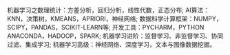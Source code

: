 机器学习之数理统计：方差分析，回归分析，线性代数，正态分布;
AI算法：KNN，决策树，KMEANS，APRIORI，神经网络;
数据科学计算框架：NUMPY，SCIPY，PANDAS，SCIKIT-LEARN等;
开发工具：PYCHARM，PYTHON ANACONDA，HADOOP，SPARK;
机器学习进阶：监督学习、非监督学习、协同过滤、集成学习;
机器学习高级：神经网络、深度学习，文本与图像数据挖掘。
